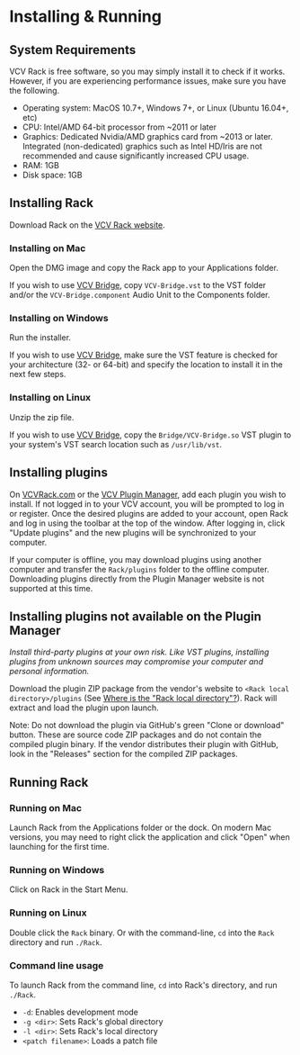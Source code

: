 # Installing & Running

## System Requirements

VCV Rack is free software, so you may simply install it to check if it works.
However, if you are experiencing performance issues, make sure you have the following.
- Operating system: MacOS 10.7+, Windows 7+, or Linux (Ubuntu 16.04+, etc)
- CPU: Intel/AMD 64-bit processor from \~2011 or later
- Graphics: Dedicated Nvidia/AMD graphics card from \~2013 or later. Integrated (non-dedicated) graphics such as Intel HD/Iris are not recommended and cause significantly increased CPU usage.
- RAM: 1GB
- Disk space: 1GB

## Installing Rack

Download Rack on the [VCV Rack website](https://vcvrack.com/).

### Installing on Mac

Open the DMG image and copy the Rack app to your Applications folder.

If you wish to use [VCV Bridge](Bridge.html), copy `VCV-Bridge.vst` to the VST folder and/or the `VCV-Bridge.component` Audio Unit to the Components folder.

### Installing on Windows

Run the installer.

If you wish to use [VCV Bridge](Bridge.html), make sure the VST feature is checked for your architecture (32- or 64-bit) and specify the location to install it in the next few steps.

### Installing on Linux

Unzip the zip file.

If you wish to use [VCV Bridge](Bridge.html), copy the `Bridge/VCV-Bridge.so` VST plugin to your system's VST search location such as `/usr/lib/vst`.

## Installing plugins

On [VCVRack.com](https://vcvrack.com/) or the [VCV Plugin Manager](https://vcvrack.com/plugins.html), add each plugin you wish to install.
If not logged in to your VCV account, you will be prompted to log in or register.
Once the desired plugins are added to your account, open Rack and log in using the toolbar at the top of the window.
After logging in, click "Update plugins" and the new plugins will be synchronized to your computer.

If your computer is offline, you may download plugins using another computer and transfer the `Rack/plugins` folder to the offline computer.
Downloading plugins directly from the Plugin Manager website is not supported at this time.

## Installing plugins not available on the Plugin Manager

*Install third-party plugins at your own risk. Like VST plugins, installing plugins from unknown sources may compromise your computer and personal information.*

Download the plugin ZIP package from the vendor's website to `<Rack local directory>/plugins` (See [Where is the "Rack local directory"?](FAQ.html#where-is-the-rack-local-directory)). Rack will extract and load the plugin upon launch.

Note: Do not download the plugin via GitHub's green "Clone or download" button. These are source code ZIP packages and do not contain the compiled plugin binary. If the vendor distributes their plugin with GitHub, look in the "Releases" section for the compiled ZIP packages.


## Running Rack

### Running on Mac

Launch Rack from the Applications folder or the dock.
On modern Mac versions, you may need to right click the application and click "Open" when launching for the first time.

### Running on Windows

Click on Rack in the Start Menu.

### Running on Linux

Double click the `Rack` binary.
Or with the command-line, `cd` into the `Rack` directory and run `./Rack`.

### Command line usage

To launch Rack from the command line, `cd` into Rack's directory, and run `./Rack`.

- `-d`: Enables development mode
- `-g <dir>`: Sets Rack's global directory
- `-l <dir>`: Sets Rack's local directory
- `<patch filename>`: Loads a patch file
